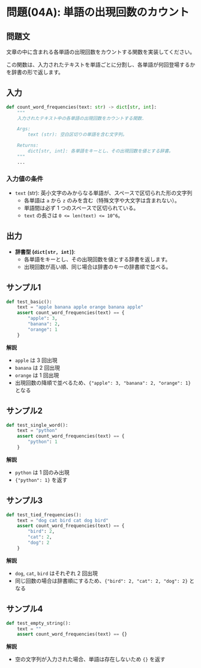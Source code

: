 # 問題(04A): 単語の出現回数のカウント

## 問題文

文章の中に含まれる各単語の出現回数をカウントする関数を実装してください。

この関数は、入力されたテキストを単語ごとに分割し、各単語が何回登場するかを辞書の形で返します。

## 入力

```python
def count_word_frequencies(text: str) -> dict[str, int]:
    """
    入力されたテキスト中の各単語の出現回数をカウントする関数.

    Args:
        text (str): 空白区切りの単語を含む文字列。

    Returns:
        dict[str, int]: 各単語をキーとし、その出現回数を値とする辞書。
    """
    ...
```

### 入力値の条件

- `text` (str): 英小文字のみからなる単語が、スペースで区切られた形の文字列
  - 各単語は `a` から `z` のみを含む（特殊文字や大文字は含まれない）。
  - 単語間は必ず 1 つのスペースで区切られている。
  - `text` の長さは `0 <= len(text) <= 10^6`。

## 出力

- **辞書型 (`dict[str, int]`)**:
  - 各単語をキーとし、その出現回数を値とする辞書を返します。
  - 出現回数が高い順、同じ場合は辞書のキーの辞書順で並べる。

## サンプル1

```python
def test_basic():
    text = "apple banana apple orange banana apple"
    assert count_word_frequencies(text) == {
        "apple": 3,
        "banana": 2,
        "orange": 1
    }
```

**解説**

- `apple` は 3 回出現
- `banana` は 2 回出現
- `orange` は 1 回出現
- 出現回数の降順で並べるため、`{"apple": 3, "banana": 2, "orange": 1}` となる

## サンプル2

```python
def test_single_word():
    text = "python"
    assert count_word_frequencies(text) == {
        "python": 1
    }
```

**解説**

- `python` は 1 回のみ出現
- `{"python": 1}` を返す

## サンプル3

```python
def test_tied_frequencies():
    text = "dog cat bird cat dog bird"
    assert count_word_frequencies(text) == {
        "bird": 2,
        "cat": 2,
        "dog": 2
    }
```

**解説**

- `dog`, `cat`, `bird` はそれぞれ 2 回出現
- 同じ回数の場合は辞書順にするため、`{"bird": 2, "cat": 2, "dog": 2}` となる

## サンプル4

```python
def test_empty_string():
    text = ""
    assert count_word_frequencies(text) == {}
```

**解説**

- 空の文字列が入力された場合、単語は存在しないため `{}` を返す
